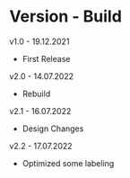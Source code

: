 # Version - Build
v1.0 - 19.12.2021
- First Release

v2.0 - 14.07.2022
- Rebuild

v2.1 - 16.07.2022
- Design Changes

v2.2 - 17.07.2022
- Optimized some labeling

